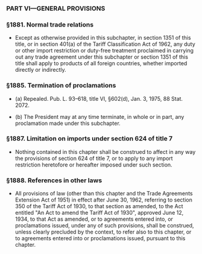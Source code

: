 ### PART VI—GENERAL PROVISIONS

### §1881. Normal trade relations
* Except as otherwise provided in this subchapter, in section 1351 of this title, or in section 401(a) of the Tariff Classification Act of 1962, any duty or other import restriction or duty-free treatment proclaimed in carrying out any trade agreement under this subchapter or section 1351 of this title shall apply to products of all foreign countries, whether imported directly or indirectly.

### §1885. Termination of proclamations
* (a) Repealed. Pub. L. 93–618, title VI, §602(d), Jan. 3, 1975, 88 Stat. 2072.

* (b) The President may at any time terminate, in whole or in part, any proclamation made under this subchapter.

### §1887. Limitation on imports under section 624 of title 7
* Nothing contained in this chapter shall be construed to affect in any way the provisions of section 624 of title 7, or to apply to any import restriction heretofore or hereafter imposed under such section.

### §1888. References in other laws
* All provisions of law (other than this chapter and the Trade Agreements Extension Act of 1951) in effect after June 30, 1962, referring to section 350 of the Tariff Act of 1930, to that section as amended, to the Act entitled "An Act to amend the Tariff Act of 1930", approved June 12, 1934, to that Act as amended, or to agreements entered into, or proclamations issued, under any of such provisions, shall be construed, unless clearly precluded by the context, to refer also to this chapter, or to agreements entered into or proclamations issued, pursuant to this chapter.